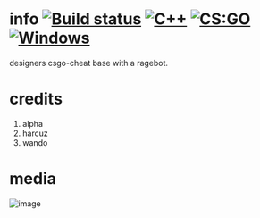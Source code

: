 # info [![Build status](https://ci.appveyor.com/api/projects/status/s9yhmm4ru6ywfsyt?svg=true)](https://ci.appveyor.com/project/designer1337/csgo-cheat-base) [![C++](https://img.shields.io/badge/language-C%2B%2B-%23f34b7d.svg)](https://en.wikipedia.org/wiki/C%2B%2B) [![CS:GO](https://img.shields.io/badge/game-CS%3AGO-yellow.svg)](https://store.steampowered.com/app/730/CounterStrike_Global_Offensive/) [![Windows](https://img.shields.io/badge/platform-Windows-0078d7.svg)](https://en.wikipedia.org/wiki/Microsoft_Windows)
designers csgo-cheat base with a ragebot.

# credits
1. alpha
2. harcuz
3. wando


# media
![image](https://i.imgur.com/7rKZHUL.png)
